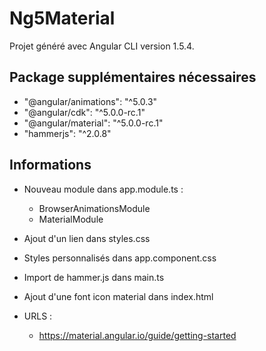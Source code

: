 # Ng5Material

Projet généré avec Angular CLI version 1.5.4.

## Package supplémentaires nécessaires

- "@angular/animations": "^5.0.3"
- "@angular/cdk": "^5.0.0-rc.1"
- "@angular/material": "^5.0.0-rc.1"
- "hammerjs": "^2.0.8"

## Informations

- Nouveau module dans app.module.ts :
   - BrowserAnimationsModule
   - MaterialModule
- Ajout d'un lien dans styles.css
- Styles personnalisés dans app.component.css
- Import de hammer.js dans main.ts
- Ajout d'une font icon material dans index.html

- URLS :
   - https://material.angular.io/guide/getting-started
